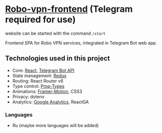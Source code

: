 # [Robo-vpn-frontend](https://t.me/osetr_test_bot) (Telegram required for use)

website can be started with the command <code>/start</code>

Frontend SPA for Robo VPN services, integrated in Telegram Bot web app.

## Technologies used in this project

* Core: [React](https://reactjs.org/), [Telegram Bot API](https://core.telegram.org/bots/webapps)
* State management: [Redux](https://redux.js.org/)
* Routing: React Router v6
* Type control: [Prop-Types](https://www.npmjs.com/package/prop-types)
* Animations: [Framer-Motion](https://www.framer.com/developers/), CSS3
* Privacy: dotenv
* Analytics: [Google Analytics](https://analytics.google.com/), ReactGA

### Languages

* Ru (maybe more languages will be added)
